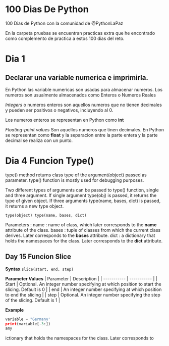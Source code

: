 # 100 Dias De Python 
100 Dias de Python con la comunidad de @PythonLaPaz

En la carpeta pruebas se encuentran practicas extra que he encontrado como complemento de practica a estos 100 dias del reto. 

# Dia 1
## Declarar una variable numerica e imprimirla. 

En Python las variable numericas son usadas para almacenar numeros. 
Los numeros son usualmente almacenados como Enteros o Numeros Reales 

*Integers* o numeros enteros son aquellos numeros que no tienen decimales y pueden ser positivos o negativos, incluyendo al 0.

Los numeros enteros se representan en Python como **int**

*Floating-point values* Son aquellos numeros que tinen decimales. En Python se representan como **float** y la separacion entre la parte entera y la parte decimal se realiza con un punto. 

# Dia 4 Funcion Type() 

type() method returns class type of the argument(object) passed as parameter. type() function is mostly used for debugging purposes.

Two different types of arguments can be passed to type() function, single and three argument. If single argument type(obj) is passed, it returns the type of given object. If three arguments type(name, bases, dict) is passed, it returns a new type object.

`
type(object)
type(name, bases, dict)
`

Parameters :
name : name of class, which later corresponds to the __name__ attribute of the class.
bases : tuple of classes from which the current class derives. Later corresponds to the __bases__ attribute.
dict : a dictionary that holds the namespaces for the class. Later corresponds to the __dict__ attribute.


## Day 15 Funcion Slice 

**Syntax**
```slice(start, end, step)```

**Parameter Values**
| Parameter | Description |
| ----------- | ----------- |
| Start | Optional. An integer number specifying at which position to start the slicing. Default is 0 |
| end | An integer number specifying at which position to end the slicing |
| step | Optional. An integer number specifying the step of the slicing. Default is 1 |

**Example**
```Python
variable = "Germany'
print(variable[-3:])
amy
```

ictionary that holds the namespaces for the class. Later corresponds to 